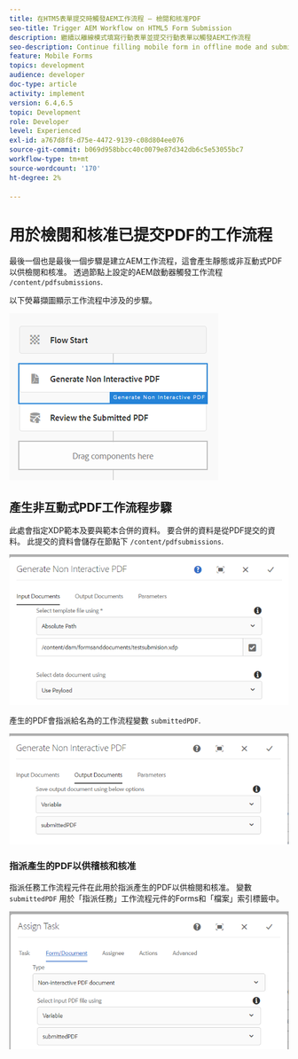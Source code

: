 ```yaml
---
title: 在HTM5表單提交時觸發AEM工作流程 — 檢閱和核准PDF
seo-title: Trigger AEM Workflow on HTML5 Form Submission
description: 繼續以離線模式填寫行動表單並提交行動表單以觸發AEM工作流程
seo-description: Continue filling mobile form in offline mode and submit mobile form to trigger AEM workflow
feature: Mobile Forms
topics: development
audience: developer
doc-type: article
activity: implement
version: 6.4,6.5
topic: Development
role: Developer
level: Experienced
exl-id: a767d8f8-d75e-4472-9139-c08d804ee076
source-git-commit: b069d958bbcc40c0079e87d342db6c5e53055bc7
workflow-type: tm+mt
source-wordcount: '170'
ht-degree: 2%

---
```


# 用於檢閱和核准已提交PDF的工作流程

最後一個也是最後一個步驟是建立AEM工作流程，這會產生靜態或非互動式PDF以供檢閱和核准。 透過節點上設定的AEM啟動器觸發工作流程 `/content/pdfsubmissions`.

以下熒幕擷圖顯示工作流程中涉及的步驟。

![工作流](assets/workflow.PNG)

## 產生非互動式PDF工作流程步驟

此處會指定XDP範本及要與範本合併的資料。 要合併的資料是從PDF提交的資料。 此提交的資料會儲存在節點下 `/content/pdfsubmissions`.

![工作流](assets/generate-pdf1.PNG)

產生的PDF會指派給名為的工作流程變數 `submittedPDF`.

![工作流](assets/generate-pdf2.PNG)

### 指派產生的PDF以供稽核和核准

指派任務工作流程元件在此用於指派產生的PDF以供檢閱和核准。 變數 `submittedPDF` 用於「指派任務」工作流程元件的Forms和「檔案」索引標籤中。

![工作流](assets/assign-task.PNG)
